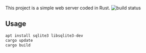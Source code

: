 This project is a simple web server coded in Rust.
![build status](https://github.com/41nya/twitterlike/actions/workflows/rust.yml/badge.svg)

Usage
---
```bash
apt install sqlite3 libsqlite3-dev
cargo update
cargo build
```
